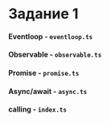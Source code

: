 # Задание 1 
#### Eventloop - `eventloop.ts`
#### Observable - `observable.ts`
#### Promise - `promise.ts`
#### Async/await - `async.ts`
#### calling - `index.ts`
